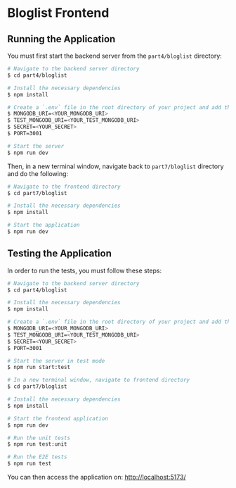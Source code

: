# Bloglist Frontend

## Running the Application

You must first start the backend server from the `part4/bloglist` directory:

```bash
# Navigate to the backend server directory
$ cd part4/bloglist

# Install the necessary dependencies
$ npm install

# Create a `.env` file in the root directory of your project and add the following environment variables
$ MONGODB_URI=<YOUR_MONGODB_URI>
$ TEST_MONGODB_URI=<YOUR_TEST_MONGODB_URI>
$ SECRET=<YOUR_SECRET>
$ PORT=3001

# Start the server
$ npm run dev
```

Then, in a new terminal window, navigate back to `part7/bloglist` directory and do the following:

```bash
# Navigate to the frontend directory
$ cd part7/bloglist

# Install the necessary dependencies
$ npm install

# Start the application
$ npm run dev
```

## Testing the Application

In order to run the tests, you must follow these steps:

```bash
# Navigate to the backend server directory
$ cd part4/bloglist

# Install the necessary dependencies
$ npm install

# Create a `.env` file in the root directory of your project and add the following environment variables
$ MONGODB_URI=<YOUR_MONGODB_URI>
$ TEST_MONGODB_URI=<YOUR_TEST_MONGODB_URI>
$ SECRET=<YOUR_SECRET>
$ PORT=3001

# Start the server in test mode
$ npm run start:test

# In a new terminal window, navigate to frontend directory
$ cd part7/bloglist

# Install the necessary dependencies
$ npm install

# Start the frontend application
$ npm run dev

# Run the unit tests
$ npm run test:unit

# Run the E2E tests
$ npm run test
```

You can then access the application on: [http://localhost:5173/](http://localhost:5173/)
